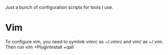 Just a bunch of configuration scripts for tools I use.

Vim
====

To configure vim, you need to symlink vimrc as ~/.vimrc and vim/ as ~/.vim.
Then run
    vim +PluginInstall +qall

